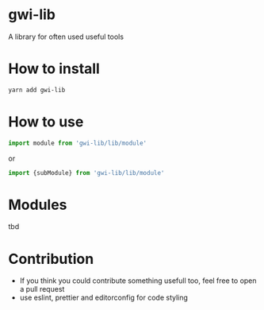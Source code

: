 # gwi-lib

A library for often used useful tools

# How to install

```bash
yarn add gwi-lib
```

# How to use

```javascript
import module from 'gwi-lib/lib/module'
```

or

```javascript
import {subModule} from 'gwi-lib/lib/module'
```

# Modules

tbd

# Contribution
* If you think you could contribute something usefull too, feel free to open a pull request
* use eslint, prettier and editorconfig for code styling
